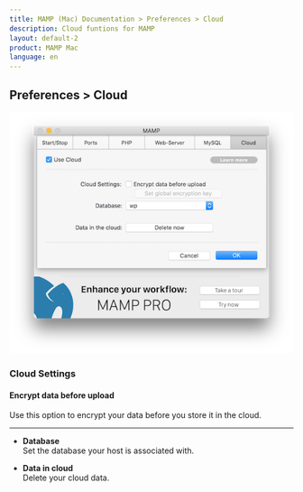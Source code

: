 ```yaml
---
title: MAMP (Mac) Documentation > Preferences > Cloud
description: Cloud funtions for MAMP
layout: default-2
product: MAMP Mac
language: en
---
```


## Preferences > Cloud

![MAMP](/en/MAMP-Mac/Preferences/Cloud/CloudSettings.png)


### Cloud Settings  
   
#### Encrypt data before upload

Use this option to encrypt your data before you store it in the cloud.

---

*   **Database**  
   Set the database your host is associated with.
   
*   **Data in cloud**  
   Delete your cloud data. 
